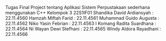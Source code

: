 Tugas Final Project tentang Aplikasi Sistem Perpustakaan sederhana menggunakan C++
Kelompok 3 22S1IF01
Shandika David Ardiansyah : 22.11.4560
Hamzah Miftah Farid : 22.11.4561
Muhammad Guido Augusta : 22.11.4562
Niko Yasin Febrian : 22.11.4563
I Komang Radita Suardhana : 22.11.4564
Ni Wayan Dewi Stefhani : 22.11.4565
Windy Aldora Rayadhani : 22.11.4566

